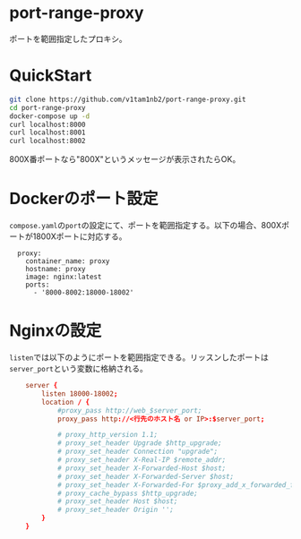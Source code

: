 # port-range-proxy

ポートを範囲指定したプロキシ。

# QuickStart

```sh
git clone https://github.com/v1tam1nb2/port-range-proxy.git
cd port-range-proxy
docker-compose up -d
curl localhost:8000
curl localhost:8001
curl localhost:8002
```
800X番ポートなら"800X"というメッセージが表示されたらOK。

# Dockerのポート設定

`compose.yaml`の`port`の設定にて、ポートを範囲指定する。以下の場合、800Xポートが1800Xポートに対応する。
```
  proxy:
    container_name: proxy
    hostname: proxy
    image: nginx:latest
    ports:
      - '8000-8002:18000-18002'
```

# Nginxの設定

`listen`では以下のようにポートを範囲指定できる。リッスンしたポートは`server_port`という変数に格納される。

```conf
    server {
        listen 18000-18002;
        location / {
            #proxy_pass http://web_$server_port;
            proxy_pass http://<行先のホスト名 or IP>:$server_port;

            # proxy_http_version 1.1;
            # proxy_set_header Upgrade $http_upgrade;
            # proxy_set_header Connection "upgrade";
            # proxy_set_header X-Real-IP $remote_addr;
            # proxy_set_header X-Forwarded-Host $host;
            # proxy_set_header X-Forwarded-Server $host;
            # proxy_set_header X-Forwarded-For $proxy_add_x_forwarded_for;
            # proxy_cache_bypass $http_upgrade;
            # proxy_set_header Host $host;
            # proxy_set_header Origin '';
        }
    }
```